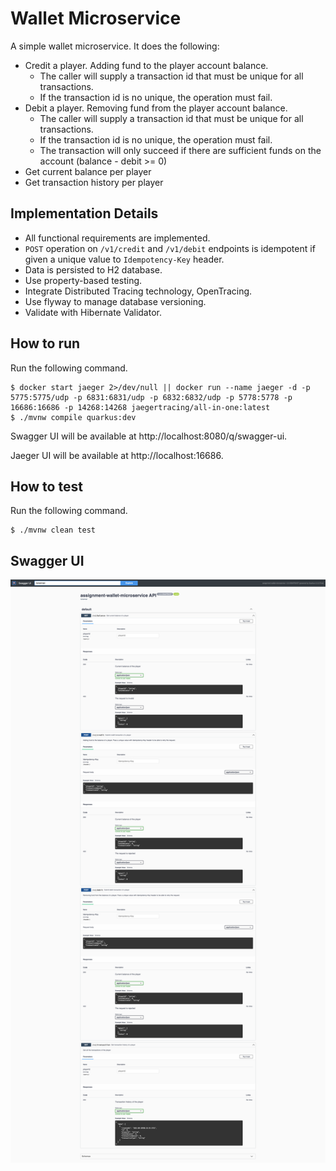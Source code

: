 # Wallet Microservice

A simple wallet microservice. It does the following:
- Credit a player. Adding fund to the player account balance. 
    - The caller will supply a transaction id that must be unique for all transactions. 
    - If the transaction id is no unique, the operation must fail. 
- Debit a player. Removing fund from the player account balance.
    - The caller will supply a transaction id that must be unique for all transactions.
    - If the transaction id is no unique, the operation must fail.
    - The transaction will only succeed if there are sufficient funds on the account (balance - debit >= 0)
- Get current balance per player
- Get transaction history per player

## Implementation Details

- All functional requirements are implemented.
- `POST` operation on `/v1/credit` and `/v1/debit` endpoints is idempotent if given a unique value to `Idempotency-Key` header.
- Data is persisted to H2 database.
- Use property-based testing.
- Integrate Distributed Tracing technology, OpenTracing.
- Use flyway to manage database versioning.
- Validate with Hibernate Validator.

## How to run

Run the following command.

```shell
$ docker start jaeger 2>/dev/null || docker run --name jaeger -d -p 5775:5775/udp -p 6831:6831/udp -p 6832:6832/udp -p 5778:5778 -p 16686:16686 -p 14268:14268 jaegertracing/all-in-one:latest
$ ./mvnw compile quarkus:dev
```

Swagger UI will be available at http://localhost:8080/q/swagger-ui.

Jaeger UI will be available at http://localhost:16686.

## How to test

Run the following command.

```shell
$ ./mvnw clean test
```

## Swagger UI

![Screenshot Swagger UI](docs/screenshot-swagger-ui.png)
